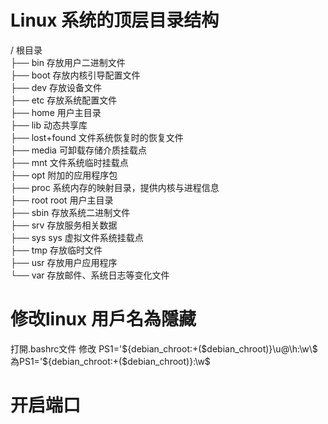 # Linux 系统的顶层目录结构
/              根目录  
├── bin     存放用户二进制文件  
├── boot    存放内核引导配置文件  
├── dev     存放设备文件  
├── etc     存放系统配置文件  
├── home    用户主目录  
├── lib     动态共享库  
├── lost+found     文件系统恢复时的恢复文件  
├── media   可卸载存储介质挂载点  
├── mnt     文件系统临时挂载点  
├── opt     附加的应用程序包   
├── proc    系统内存的映射目录，提供内核与进程信息  
├── root    root 用户主目录  
├── sbin    存放系统二进制文件  
├── srv     存放服务相关数据  
├── sys     sys 虚拟文件系统挂载点  
├── tmp     存放临时文件  
├── usr     存放用户应用程序  
└── var     存放邮件、系统日志等变化文件  

# 修改linux 用戶名為隱藏
打開.bashrc文件
修改 PS1='${debian_chroot:+($debian_chroot)}\u@\h:\w\$ 
為PS1='${debian_chroot:+($debian_chroot)}:\w\$


# 开启端口



